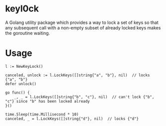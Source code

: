 # keyl0ck

A Golang utility package which provides a way to lock a set of keys so that any subsequent call with a non-empty subset of already locked keys makes the goroutine waiting.

# Usage

```
l := NewKeyLock()

canceled, unlock := l.LockKeys([]string{"a", "b"}, nil)  // locks {"a", "b"}
defer unlock()

go func() {
    _, _ = l.LockKeys([]string{"b", "c"}, nil)  // can't lock {"b", "c"} since "b" has been locked already
}()

time.Sleep(time.Millisecond * 10)
canceled, _ = l.LockKeys([]string{"d"}, nil)  // locks {"d"}
```